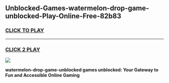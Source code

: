 
## Unblocked-Games-watermelon-drop-game-unblocked-Play-Online-Free-82b83
<h3>
<a href="https://premium76.site?title=watermelon-drop-game-unblocked&ref=26A">CLICK TO PLAY</a></h3>
<hr>

<h3>
<a href="https://premium76.site?title=watermelon-drop-game-unblocked&ref=26A">CLICK 2 PLAY</a>
  
</h3>

<a href="https://premium76.site?title=watermelon-drop-game-unblocked&ref=26A"><img src="https://clearcache.store/games.png"></a>


**watermelon-drop-game-unblocked games unblocked: Your Gateway to Fun and Accessible Online Gaming**
